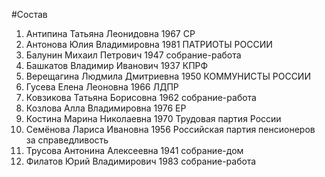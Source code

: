 #Состав
1. Антипина Татьяна Леонидовна 1967 СР
2. Антонова Юлия Владимировна 1981 ПАТРИОТЫ РОССИИ
3. Балунин Михаил Петрович 1947 собрание-работа
4. Башкатов Владимир Иванович 1937 КПРФ
5. Верещагина Людмила Дмитриевна 1950 КОММУНИСТЫ РОССИИ
6. Гусева Елена Леоновна 1966 ЛДПР
7. Ковзикова Татьяна Борисовна 1962 собрание-работа
8. Козлова Алла Владимировна 1976 ЕР
9. Костина Марина Николаевна 1970 Трудовая партия России
10. Семёнова Лариса Ивановна 1956 Российская партия пенсионеров за справедливость
11. Трусова Антонина Алексеевна 1941 собрание-дом
12. Филатов Юрий Владимирович 1983 собрание-работа
